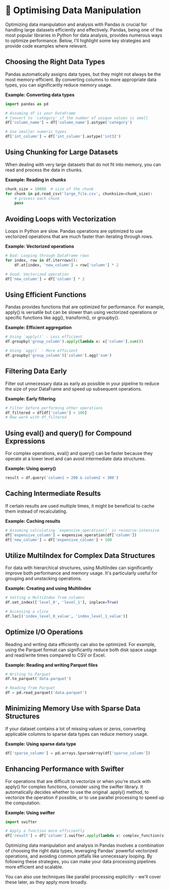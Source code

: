 # 🐼 Optimising Data Manipulation

Optimizing data manipulation and analysis with Pandas is crucial for handling large datasets efficiently and effectively. Pandas, being one of the most popular libraries in Python for data analysis, provides numerous ways to optimize performance. Below, I'll highlight some key strategies and provide code examples where relevant.

## Choosing the Right Data Types

Pandas automatically assigns data types, but they might not always be the most memory-efficient. By converting columns to more appropriate data types, you can significantly reduce memory usage.

**Example: Converting data types**

```python
import pandas as pd

# Assuming df is your DataFrame
# Convert to 'category' if the number of unique values is small
df['column_name'] = df['column_name'].astype('category')

# Use smaller numeric types
df['int_column'] = df['int_column'].astype('int32')
```

## Using Chunking for Large Datasets

When dealing with very large datasets that do not fit into memory, you can read and process the data in chunks.

**Example: Reading in chunks**

```python
chunk_size = 10000  # size of the chunk
for chunk in pd.read_csv('large_file.csv', chunksize=chunk_size):
    # process each chunk
    pass
```

## Avoiding Loops with Vectorization

Loops in Python are slow. Pandas operations are optimized to use vectorized operations that are much faster than iterating through rows.

**Example: Vectorized operations**

```python
# Bad: Looping through DataFrame rows
for index, row in df.iterrows():
    df.at[index, 'new_column'] = row['column'] * 2

# Good: Vectorized operation
df['new_column'] = df['column'] * 2
```

## Using Efficient Functions

Pandas provides functions that are optimized for performance. For example, apply() is versatile but can be slower than using vectorized operations or specific functions like agg(), transform(), or groupby().

**Example: Efficient aggregation**

```python
# Using `apply()` - Less efficient
df.groupby('group_column').apply(lambda x: x['column'].sum())

# Using `agg()` - More efficient
df.groupby('group_column')['column'].agg('sum')
```

## Filtering Data Early

Filter out unnecessary data as early as possible in your pipeline to reduce the size of your DataFrame and speed up subsequent operations.

**Example: Early filtering**

```python
# Filter before performing other operations
df_filtered = df[df['column'] > 100]
# Now work with df_filtered
```

## Using eval() and query() for Compound Expressions

For complex operations, eval() and query() can be faster because they operate at a lower level and can avoid intermediate data structures.

**Example: Using query()**

```python
result = df.query('column1 > 200 & column2 < 300')
```

## Caching Intermediate Results

If certain results are used multiple times, it might be beneficial to cache them instead of recalculating.

**Example: Caching results**

```python
# Assuming calculating `expensive_operation()` is resource-intensive
df['expensive_column'] = expensive_operation(df['column'])
df['new_column'] = df['expensive_column'] + 100
```

## Utilize MultiIndex for Complex Data Structures

For data with hierarchical structures, using MultiIndex can significantly improve both performance and memory usage. It's particularly useful for grouping and unstacking operations.

**Example: Creating and using MultiIndex**

```python
# Setting a MultiIndex from columns
df.set_index(['level_0', 'level_1'], inplace=True)

# Accessing a slice
df.loc[('index_level_0_value', 'index_level_1_value')]
```

## Optimize I/O Operations

Reading and writing data efficiently can also be optimized. For example, using the Parquet format can significantly reduce both disk space usage and read/write times compared to CSV or Excel.

**Example: Reading and writing Parquet files**

```python
# Writing to Parquet
df.to_parquet('data.parquet')

# Reading from Parquet
df = pd.read_parquet('data.parquet')
```

## Minimizing Memory Use with Sparse Data Structures

If your dataset contains a lot of missing values or zeros, converting applicable columns to sparse data types can reduce memory usage.

**Example: Using sparse data type**

```python
df['sparse_column'] = pd.arrays.SparseArray(df['sparse_column'])
```

## Enhancing Performance with Swifter

For operations that are difficult to vectorize or when you're stuck with apply() for complex functions, consider using the swifter library. It automatically decides whether to use the original .apply() method, to vectorize the operation if possible, or to use parallel processing to speed up the computation.

**Example: Using swifter**

```python
import swifter

# Apply a function more efficiently
df['result'] = df['column'].swifter.apply(lambda x: complex_function(x))
```

Optimizing data manipulation and analysis in Pandas involves a combination of choosing the right data types, leveraging Pandas' powerful vectorized operations, and avoiding common pitfalls like unnecessary looping. By following these strategies, you can make your data processing pipelines more efficient and scalable.

You can also use techniques like parallel processing explicitly - we'll cover these later, as they apply more broadly.






